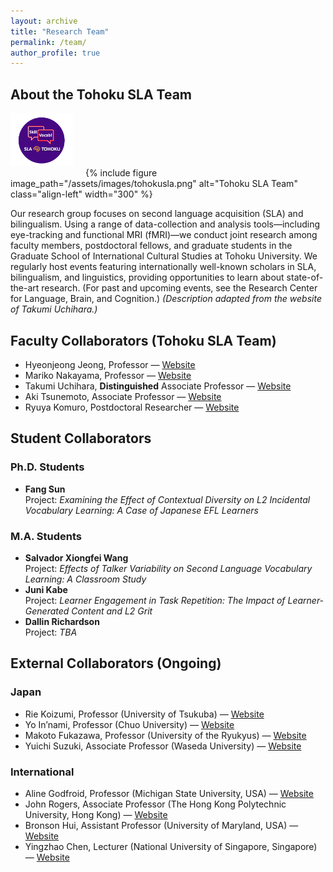 ```yaml
---
layout: archive
title: "Research Team"
permalink: /team/
author_profile: true
---
```


## About the Tohoku SLA Team
<img src="https://raw.githubusercontent.com/maieryo/maieryo.github.io/master/assets/tohokusla.png"
     alt="Tohoku SLA Team"
     width="100"
     class="align-left"
     style="margin:0 1rem 1rem 0;" />
{% include figure
   image_path="/assets/images/tohokusla.png"
   alt="Tohoku SLA Team"
   class="align-left"
   width="300"
%}

Our research group focuses on second language acquisition (SLA) and bilingualism. Using a range of data-collection and analysis tools—including eye-tracking and functional MRI (fMRI)—we conduct joint research among faculty members, postdoctoral fellows, and graduate students in the Graduate School of International Cultural Studies at Tohoku University. We regularly host events featuring internationally well-known scholars in SLA, bilingualism, and linguistics, providing opportunities to learn about state-of-the-art research. (For past and upcoming events, see the Research Center for Language, Brain, and Cognition.) *(Description adapted from the website of Takumi Uchihara.)*

<div style="clear:both;"></div>

## Faculty Collaborators (Tohoku SLA Team)
- Hyeonjeong Jeong, Professor — [Website](https://sites.google.com/view/hyeonjeong-jeong/home)
- Mariko Nakayama, Professor — [Website](https://www.intcul.tohoku.ac.jp/igpls/people/mariko-nakayama/)
- Takumi Uchihara, **Distinguished** Associate Professor — [Website](https://takumiuchihara.weebly.com/)
- Aki Tsunemoto, Associate Professor — [Website](https://akitsunemoto.wordpress.com/)
- Ryuya Komuro, Postdoctoral Researcher — [Website](https://researchmap.jp/Komuro-Ryuya)

## Student Collaborators
### Ph.D. Students
- **Fang Sun**  
  Project: *Examining the Effect of Contextual Diversity on L2 Incidental Vocabulary Learning: A Case of Japanese EFL Learners*

### M.A. Students
- **Salvador Xiongfei Wang**  
  Project: *Effects of Talker Variability on Second Language Vocabulary Learning: A Classroom Study*
- **Juni Kabe**  
  Project: *Learner Engagement in Task Repetition: The Impact of Learner-Generated Content and L2 Grit*
- **Dallin Richardson**  
  Project: *TBA*

## External Collaborators (Ongoing)
### Japan
- Rie Koizumi, Professor (University of Tsukuba) — [Website](https://sites.google.com/view/riekoizumiwebsite/home/)
- Yo In’nami, Professor (Chuo University) — [Website](https://sites.google.com/site/yoinnami/home?authuser=0)
- Makoto Fukazawa, Professor (University of the Ryukyus) — [Website](https://kenkyushadb.lab.u-ryukyu.ac.jp/html/100000963_en.html)
- Yuichi Suzuki, Associate Professor (Waseda University) — [Website](https://yuichisuzuki.net/)

### International
- Aline Godfroid, Professor (Michigan State University, USA) — [Website](https://sls.msu.edu/aline-godfroid-2/)
- John Rogers, Associate Professor (The Hong Kong Polytechnic University, Hong Kong) — [Website](https://www.polyu.edu.hk/engl/people/academic-staff/prof-john-rogers/?sc_lang=en)
- Bronson Hui, Assistant Professor (University of Maryland, USA) — [Website](https://bronson-hui.github.io/index.html)
- Yingzhao Chen, Lecturer (National University of Singapore, Singapore) — [Website](https://sites.google.com/view/yingzhaochen)

<br>
<br>
<br>
